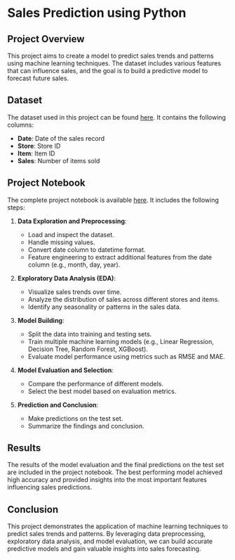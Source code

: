 # Sales Prediction using Python

## Project Overview

This project aims to create a model to predict sales trends and patterns using machine learning techniques. The dataset includes various features that can influence sales, and the goal is to build a predictive model to forecast future sales.

## Dataset

The dataset used in this project can be found [here](https://github.com/SakshamTapadia/CODSOFT/blob/main/Task4%20-%20DataSet.csv). It contains the following columns:

- **Date**: Date of the sales record
- **Store**: Store ID
- **Item**: Item ID
- **Sales**: Number of items sold

## Project Notebook

The complete project notebook is available [here](https://github.com/SakshamTapadia/CODSOFT/blob/main/Task4%20-Sales%20Prediction%20using%20Python.ipynb). It includes the following steps:

1. **Data Exploration and Preprocessing**:
    - Load and inspect the dataset.
    - Handle missing values.
    - Convert date column to datetime format.
    - Feature engineering to extract additional features from the date column (e.g., month, day, year).

2. **Exploratory Data Analysis (EDA)**:
    - Visualize sales trends over time.
    - Analyze the distribution of sales across different stores and items.
    - Identify any seasonality or patterns in the sales data.

3. **Model Building**:
    - Split the data into training and testing sets.
    - Train multiple machine learning models (e.g., Linear Regression, Decision Tree, Random Forest, XGBoost).
    - Evaluate model performance using metrics such as RMSE and MAE.

4. **Model Evaluation and Selection**:
    - Compare the performance of different models.
    - Select the best model based on evaluation metrics.

5. **Prediction and Conclusion**:
    - Make predictions on the test set.
    - Summarize the findings and conclusion.

## Results

The results of the model evaluation and the final predictions on the test set are included in the project notebook. The best performing model achieved high accuracy and provided insights into the most important features influencing sales predictions.

## Conclusion

This project demonstrates the application of machine learning techniques to predict sales trends and patterns. By leveraging data preprocessing, exploratory data analysis, and model evaluation, we can build accurate predictive models and gain valuable insights into sales forecasting.
